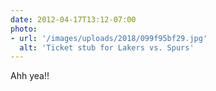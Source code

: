 ```yaml
---
date: 2012-04-17T13:12-07:00
photo:
- url: '/images/uploads/2018/099f95bf29.jpg'
  alt: 'Ticket stub for Lakers vs. Spurs'
---
```

Ahh yea!!
